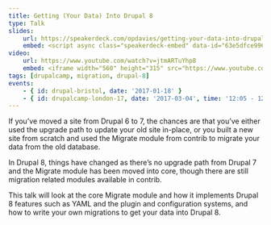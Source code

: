 ```yaml
---
title: Getting (Your Data) Into Drupal 8
type: Talk
slides:
    url: https://speakerdeck.com/opdavies/getting-your-data-into-drupal-8-drupal-bristol
    embed: <script async class="speakerdeck-embed" data-id="63e5dfce996e46699e304d50e896477b" data-ratio="1.37081659973226" src="//speakerdeck.com/assets/embed.js"></script>
video:
    url: https://www.youtube.com/watch?v=jtmARTuYhp8
    embed: <iframe width="560" height="315" src="https://www.youtube.com/embed/jtmARTuYhp8" frameborder="0" allowfullscreen></iframe>
tags: [drupalcamp, migration, drupal-8]
events:
    - { id: drupal-bristol, date: '2017-01-18' }
    - { id: drupalcamp-london-17, date: '2017-03-04', time: '12:05 - 12:50' }
---
```

If you’ve moved a site from Drupal 6 to 7, the chances are that you’ve either used the upgrade path to update your old site in-place, or you built a new site from scratch and used the Migrate module from contrib to migrate your data from the old database.

In Drupal 8, things have changed as there’s no upgrade path from Drupal 7 and the Migrate module has been moved into core, though there are still migration related modules available in contrib.

This talk will look at the core Migrate module and how it implements Drupal 8 features such as YAML and the plugin and configuration systems, and how to write your own migrations to get your data into Drupal 8.
